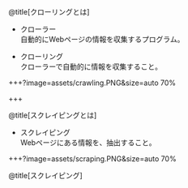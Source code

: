 @title[クローリングとは]

* クローラー  
自動的にWebページの情報を収集するプログラム。

* クローリング  
クローラーで自動的に情報を収集すること。

+++?image=assets/crawling.PNG&size=auto 70%

+++

@title[スクレイピングとは]

* スクレイピング  
Webページにある情報を、抽出すること。  

+++?image=assets/scraping.PNG&size=auto 70%

@title[スクレイピング]
